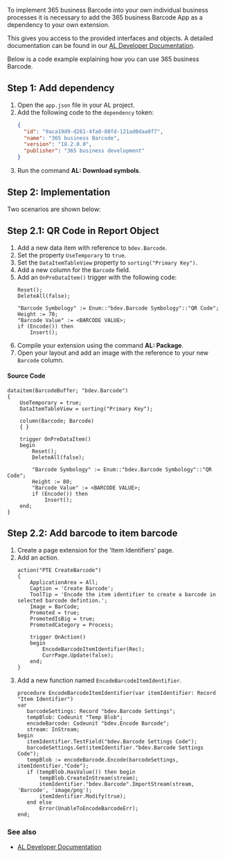 To implement 365 business Barcode into your own individual business processes it is necessary to add the 365 business Barcode App as a dependency to your own extension.

This gives you access to the provided interfaces and objects. A detailed documentation can be found in our [AL Developer Documentation](../../al-developer/).

Below is a code example explaining how you can use 365 business Barcode.

## Step 1: Add dependency

 1. Open the `app.json` file in your AL project.
 2. Add the following code to the `dependency` token:
    ```json
    {
      "id": "9aca19d9-d261-4fa0-88fd-121ad0daa0f7",
      "name": "365 business Barcode",
      "version": "18.2.0.0",
      "publisher": "365 business development"
    }
    ```
 3. Run the command **AL: Download symbols**.

## Step 2: Implementation

Two scenarios are shown below:

## Step 2.1: QR Code in Report Object

 1. Add a new data item with reference to `bdev.Barcode`.
 2. Set the property `UseTemporary` to `true`.
 3. Set the `DataItemTableView` property to `sorting("Primary Key")`.
 4. Add a new column for the `Barcode` field.
 5. Add an `OnPreDataItem()` trigger with the following code:
    ```al
    Reset();
    DeleteAll(false);

    "Barcode Symbology" := Enum::"bdev.Barcode Symbology"::"QR Code";
    Height := 70;
    "Barcode Value" := <BARCODE VALUE>;
    if (Encode()) then
        Insert();
    ```
 6. Compile your extension using the command **AL: Package**.
 7. Open your layout and add an image with the reference to your new `Barcode` column.

#### Source Code

```al
dataitem(BarcodeBuffer; "bdev.Barcode")
{
    UseTemporary = true;
    DataItemTableView = sorting("Primary Key");

    column(Barcode; Barcode)
    { }

    trigger OnPreDataItem()
    begin
        Reset();
        DeleteAll(false);

        "Barcode Symbology" := Enum::"bdev.Barcode Symbology"::"QR Code";
        Height := 80;
        "Barcode Value" := <BARCODE VALUE>;
        if (Encode()) then
            Insert();
    end;
}
```

## Step 2.2: Add barcode to item barcode

 1. Create a page extension for the 'Item Identifiers' page.
 2. Add an action.
    ```al
    action("PTE CreateBarcode")
    {
        ApplicationArea = All;
        Caption = 'Create Barcode';
        ToolTip = 'Encode the item identifier to create a barcode in selected barcode defintion.';
        Image = BarCode;
        Promoted = true;
        PromotedIsBig = true;
        PromotedCategory = Process;

        trigger OnAction()
        begin
            EncodeBarcodeItemIdentifier(Rec);
            CurrPage.Update(false);
        end;
    }
    ```
  3. Add a new function named `EncodeBarcodeItemIdentifier`.
     ```al
     procedure EncodeBarcodeItemIdentifier(var itemIdentifier: Record "Item Identifier")
     var
        barcodeSettings: Record "bdev.Barcode Settings";
        tempBlob: Codeunit "Temp Blob";
        encodeBarcode: Codeunit "bdev.Encode Barcode";
        stream: InStream;
     begin
        itemIdentifier.TestField("bdev.Barcode Settings Code");
        barcodeSettings.Get(itemIdentifier."bdev.Barcode Settings Code");
        tempBlob := encodeBarcode.Encode(barcodeSettings, itemIdentifier."Code");
        if (tempBlob.HasValue()) then begin
            tempBlob.CreateInStream(stream);
            itemIdentifier."bdev.Barcode".ImportStream(stream, 'Barcode', 'image/png');
            itemIdentifier.Modify(true);
        end else
            Error(UnableToEncodeBarcodeErr);
     end;
     ```

### See also

 - [AL Developer Documentation](../../al-developer/)